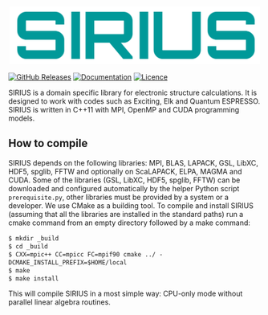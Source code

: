 <p align="center">
<img src="doc/images/sirius_logo.png" width="500">
</p>

[![GitHub Releases](https://img.shields.io/github/release/electronic-structure/sirius.svg)](https://github.com/electronic-structure/SIRIUS/releases)
[![Documentation](https://img.shields.io/badge/docs-doxygen-blue.svg)](https://electronic-structure.github.io/SIRIUS-doc)
[![Licence](https://img.shields.io/badge/license-BSD-blue.svg)](https://github.com/electronic-structure/SIRIUS/LICENSE)

SIRIUS is a domain specific library for electronic structure calculations. It is designed to work with codes such as Exciting, Elk and Quantum ESPRESSO. SIRIUS is written in C++11 with MPI, OpenMP and CUDA programming models.

## How to compile
SIRIUS depends on the following libraries: MPI, BLAS, LAPACK, GSL, LibXC, HDF5, spglib, FFTW and optionally on ScaLAPACK, ELPA, MAGMA and CUDA. Some of the libraries (GSL, LibXC, HDF5, spglib, FFTW) can be downloaded and configured automatically by the helper Python script ``prerequisite.py``, other libraries must be provided by a system or a developer. We use CMake as a building tool. To compile and install SIRIUS (assuming that all the libraries are installed in the standard paths) run a cmake command from an empty directory followed by a make command:

```console
$ mkdir _build
$ cd _build
$ CXX=mpic++ CC=mpicc FC=mpif90 cmake ../ -DCMAKE_INSTALL_PREFIX=$HOME/local
$ make
$ make install
```
This will compile SIRIUS in a most simple way: CPU-only mode without parallel linear algebra routines.
